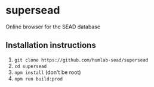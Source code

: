 # supersead
Online browser for the SEAD database

## Installation instructions

1. `git clone https://github.com/humlab-sead/supersead`
2. `cd supersead`
3. `npm install` (don't be root)
4. `npm run build:prod`
